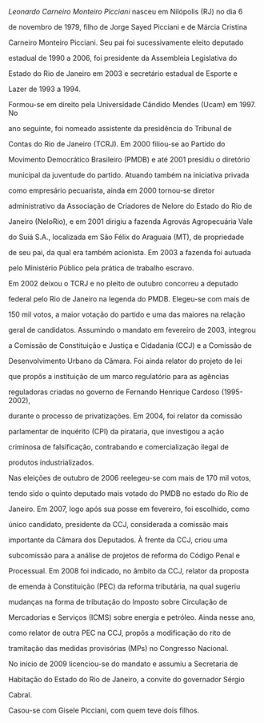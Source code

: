 

*Leonardo Carneiro Monteiro Picciani* nasceu em Nilópolis (RJ) no dia 6

de novembro de 1979, filho de Jorge Sayed Picciani e de Márcia Cristina

Carneiro Monteiro Picciani. Seu pai foi sucessivamente eleito deputado

estadual de 1990 a 2006, foi presidente da Assembleia Legislativa do

Estado do Rio de Janeiro em 2003 e secretário estadual de Esporte e

Lazer de 1993 a 1994.



Formou-se em direito pela Universidade Cândido Mendes (Ucam) em 1997. No

ano seguinte, foi nomeado assistente da presidência do Tribunal de

Contas do Rio de Janeiro (TCRJ). Em 2000 filiou-se ao Partido do

Movimento Democrático Brasileiro (PMDB) e até 2001 presidiu o diretório

municipal da juventude do partido. Atuando também na iniciativa privada

como empresário pecuarista, ainda em 2000 tornou-se diretor

administrativo da Associação de Criadores de Nelore do Estado do Rio de

Janeiro (NeloRio), e em 2001 dirigiu a fazenda Agrovás Agropecuária Vale

do Suiá S.A., localizada em São Félix do Araguaia (MT), de propriedade

de seu pai, da qual era também acionista. Em 2003 a fazenda foi autuada

pelo Ministério Público pela prática de trabalho escravo.



Em 2002 deixou o TCRJ e no pleito de outubro concorreu a deputado

federal pelo Rio de Janeiro na legenda do PMDB. Elegeu-se com mais de

150 mil votos, a maior votação do partido e uma das maiores na relação

geral de candidatos. Assumindo o mandato em fevereiro de 2003, integrou

a Comissão de Constituição e Justiça e Cidadania (CCJ) e a Comissão de

Desenvolvimento Urbano da Câmara. Foi ainda relator do projeto de lei

que propôs a instituição de um marco regulatório para as agências

reguladoras criadas no governo de Fernando Henrique Cardoso (1995-2002),

durante o processo de privatizações. Em 2004, foi relator da comissão

parlamentar de inquérito (CPI) da pirataria, que investigou a ação

criminosa de falsificação, contrabando e comercialização ilegal de

produtos industrializados.



Nas eleições de outubro de 2006 reelegeu-se com mais de 170 mil votos,

tendo sido o quinto deputado mais votado do PMDB no estado do Rio de

Janeiro. Em 2007, logo após sua posse em fevereiro, foi escolhido, como

único candidato, presidente da CCJ, considerada a comissão mais

importante da Câmara dos Deputados. À frente da CCJ, criou uma

subcomissão para a análise de projetos de reforma do Código Penal e

Processual. Em 2008 foi indicado, no âmbito da CCJ, relator da proposta

de emenda à Constituição (PEC) da reforma tributária, na qual sugeriu

mudanças na forma de tributação do Imposto sobre Circulação de

Mercadorias e Serviços (ICMS) sobre energia e petróleo. Ainda nesse ano,

como relator de outra PEC na CCJ, propôs a modificação do rito de

tramitação das medidas provisórias (MPs) no Congresso Nacional.



No início de 2009 licenciou-se do mandato e assumiu a Secretaria de

Habitação do Estado do Rio de Janeiro, a convite do governador Sérgio

Cabral.



Casou-se com Gisele Picciani, com quem teve dois filhos.




